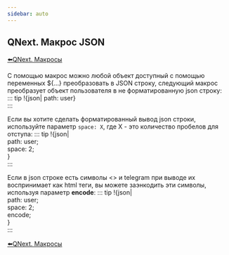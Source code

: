```yaml
---
sidebar: auto
---
```


## QNext. Макрос JSON

[⬅️QNext. Макросы](/docs-test/ph/QNext-Macroses-12-22)



С помощью макрос можно любой объект доступный с помощью переменных ${...} преобразовать в JSON строку, следующий макрос преобразует объект пользователя в не форматированную json строку:
::: tip
!{json| path: user}<br>
:::

Если вы хотите сделать форматированный вывод json строки, используйте параметр `space: X`, где X - это количество пробелов для отступа:
::: tip
!{json|<br>  path: user;<br>  space: 2;<br>}<br>
:::

Если в json строке есть символы <> и telegram при выводе их воспринимает как html теги, вы можете заэнкодить эти символы, используя параметр **encode**:
::: tip
!{json|<br>  path: user;<br>  space: 2;<br>  encode;<br>}<br>
:::



[⬅️QNext. Макросы](/docs-test/ph/QNext-Macroses-12-22)